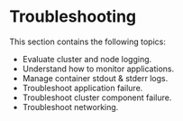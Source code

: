 # Troubleshooting

This section contains the following topics:

- Evaluate cluster and node logging.
- Understand how to monitor applications.
- Manage container stdout & stderr logs.
- Troubleshoot application failure.
- Troubleshoot cluster component failure.
- Troubleshoot networking.
